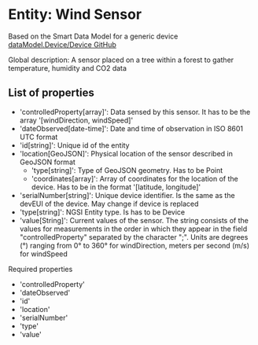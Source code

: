 # Entity: Wind Sensor

Based on the Smart Data Model for a generic device
[dataModel.Device/Device GitHub](https://github.com/smart-data-models/dataModel.Device/tree/master/Device)

Global description: A sensor placed on a tree within a forest to gather temperature, humidity and CO2 data

## List of properties

- 'controlledProperty[array]': Data sensed by this sensor. It has to be the array '[windDirection, windSpeed]'
- 'dateObserved[date-time]': Date and time of observation in ISO 8601 UTC format
- 'id[string]': Unique id of the entity
- 'location[GeoJSON]': Physical location of the sensor described in GeoJSON format
    - 'type[string]': Type of GeoJSON geometry. Has to be Point
    - 'coordinates[array]': Array of coordinates for the location of the device. Has to be in the format '[latitude, longitude]'
- 'serialNumber[string]': Unique device identifier. Is the same as the devEUI of the device. May change if device is replaced
- 'type[string]': NGSI Entity type. Is has to be Device
- 'value[String]': Current values of the sensor. The string consists of the values for measurements
    in the order in which they appear in the field "controlledProperty" separated by the character ";".
    Units are degrees (°) ranging from 0° to 360° for windDirection, meters per second (m/s) for windSpeed

Required properties

- 'controlledProperty'
- 'dateObserved'
- 'id'
- 'location'
- 'serialNumber'
- 'type'
- 'value'
